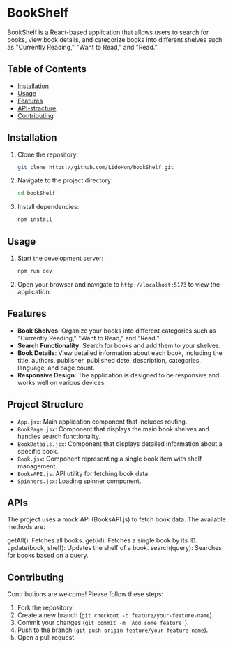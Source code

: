 # BookShelf

BookShelf is a React-based application that allows users to search for books, view book details, and categorize books into different shelves such as "Currently Reading," "Want to Read," and "Read."

## Table of Contents

- [Installation](#installation)
- [Usage](#usage)
- [Features](#features)
- [API-stracture](#API-stracture)
- [Contributing](#contributing)



## Installation

1. Clone the repository:
    ```sh
    git clone https://github.com/LidoHon/bookShelf.git
    ```
2. Navigate to the project directory:
    ```sh
    cd bookShelf
    ```
3. Install dependencies:
    ```sh
    npm install
    ```

## Usage

1. Start the development server:
    ```sh
    npm run dev
    ```
2. Open your browser and navigate to `http://localhost:5173` to view the application.

## Features

- **Book Shelves**: Organize your books into different categories such as "Currently Reading," "Want to Read," and "Read."
- **Search Functionality**: Search for books and add them to your shelves.
- **Book Details**: View detailed information about each book, including the title, authors, publisher, published date, description, categories, language, and page count.
- **Responsive Design**: The application is designed to be responsive and works well on various devices.

## Project Structure

- `App.jsx`: Main application component that includes routing.
- `BookPage.jsx`: Component that displays the main book shelves and handles search functionality.
- `BookDetails.jsx`: Component that displays detailed information about a specific book.
- `Book.jsx`: Component representing a single book item with shelf management.
- `BooksAPI.js`: API utility for fetching book data.
- `Spinners.jsx`: Loading spinner component.
  
## APIs
The project uses a mock API (BooksAPI.js) to fetch book data. The available methods are:

getAll(): Fetches all books.
get(id): Fetches a single book by its ID.
update(book, shelf): Updates the shelf of a book.
search(query): Searches for books based on a query.

## Contributing

Contributions are welcome! Please follow these steps:

1. Fork the repository.
2. Create a new branch (`git checkout -b feature/your-feature-name`).
3. Commit your changes (`git commit -m 'Add some feature'`).
4. Push to the branch (`git push origin feature/your-feature-name`).
5. Open a pull request.



